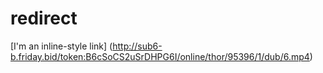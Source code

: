 # redirect 
[I'm an inline-style link] (http://sub6-b.friday.bid/token:B6cSoCS2uSrDHPG6I/online/thor/95396/1/dub/6.mp4)
